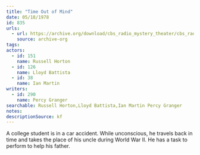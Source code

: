 ```yaml
---
title: "Time Out of Mind"
date: 05/18/1978
id: 835
urls: 
  - url: https://archive.org/download/cbs_radio_mystery_theater/cbs_radio_mystery_theater-0801-0850.zip/cbs_radio_mystery_theater-0801-0850%2Fcbsrmt_0835_time_out_of_mind.mp3
    source: archive-org
tags: 
actors:  
  - id: 151
    name: Russell Horton  
  - id: 126
    name: Lloyd Battista  
  - id: 38
    name: Ian Martin
writers:  
  - id: 290
    name: Percy Granger
searchable: Russell Horton,Lloyd Battista,Ian Martin Percy Granger
notes: 
descriptionSource: kf
---
```

A college student is in a car accident. While unconscious, he travels back in time and takes the place of his uncle during World War II. He has a task to perform to help his father.